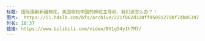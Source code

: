 ```yaml
---
标题: 国际围剿新疆棉花，美国明抢中国的棉花主导权，我们该怎么办？！
图片:  https://i1.hdslb.com/bfs/archive/221f862d320ff95091279bf7db85397d36ce9304.jpg@320w_200h_1c_!web-space-upload-video.webp
时长: 18:37
链接: https://www.bilibili.com/video/BV1g54y1h7M7/
---
```

